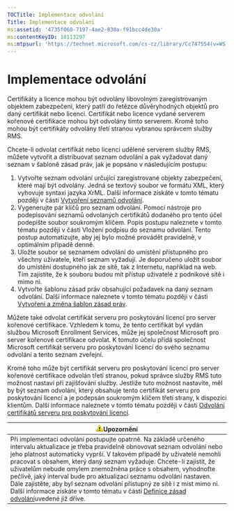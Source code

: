 ```yaml
---
TOCTitle: Implementace odvolání
Title: Implementace odvolání
ms:assetid: '4735f060-7197-4ae2-830a-f91bcc4de30a'
ms:contentKeyID: 18113297
ms:mtpsurl: 'https://technet.microsoft.com/cs-cz/library/Cc747554(v=WS.10)'
---
```


Implementace odvolání
=====================

Certifikáty a licence mohou být odvolány libovolným zaregistrovaným objektem zabezpečení, který patří do řetězce důvěryhodných objektů pro daný certifikát nebo licenci. Certifikát nebo licence vydané serverem kořenové certifikace mohou být odvolány tímto serverem. Kromě toho mohou být certifikáty odvolány třetí stranou vybranou správcem služby RMS.

Chcete-li odvolat certifikát nebo licenci udělené serverem služby RMS, můžete vytvořit a distribuovat seznam odvolání a pak vyžadovat daný seznam v šabloně zásad práv, jak je popsáno v následujícím postupu:

1.  Vytvořte seznam odvolání určující zaregistrované objekty zabezpečení, které mají být odvolány. Jedná se textový soubor ve formátu XML, který vyhovuje syntaxi jazyka XrML. Další informace získáte v tomto tématu později v části [Vytvoření seznamů odvolání](https://technet.microsoft.com/1ef75199-3344-4225-84de-a863a777696a).
2.  Vygenerujte pár klíčů pro seznam odvolání. Pomocí nástroje pro podepisování seznamů odvolaných certifikátů dodaného pro tento účel podepište soubor soukromým klíčem. Popis postupu naleznete v tomto tématu později v části Vložení podpisu do seznamu odvolání. Tento postup automatizujte, aby jej bylo možné provádět pravidelně, v optimálním případě denně.
3.  Uložte soubor se seznamem odvolání do umístění přístupného pro všechny uživatele, kteří seznam vyžadují. Je doporučeno uložit soubor do umístění dostupného jak ze sítě, tak z Internetu, například na web. Tím zajistíte, že k souboru budou mít přístup uživatelé z podnikové sítě i mimo ni.
4.  Vytvořte šablonu zásad práv obsahující požadavek na daný seznam odvolání. Další informace naleznete v tomto tématu později v části [Vytvoření a změna šablon zásad práv](https://technet.microsoft.com/6014176f-ef71-4d29-b3e3-da129c18563d).

Můžete také odvolat certifikát serveru pro poskytování licencí pro server kořenové certifikace. Vzhledem k tomu, že tento certifikát byl vydán službou Microsoft Enrollment Services, může jej společnost Microsoft pro server kořenové certifikace odvolat. K tomuto účelu přidá společnost Microsoft certifikát serveru pro poskytování licencí do svého seznamu odvolání a tento seznam zveřejní.

Kromě toho může být certifikát serveru pro poskytování licencí pro server kořenové certifikace odvolán třetí stranou, pokud správce služby RMS tuto možnost nastaví při zajišťování služby. Jestliže tuto možnost nastavíte, měl by být seznam odvolání, který obsahuje tento certifikát serveru pro poskytování licencí a je podepsán soukromým klíčem třetí strany, k dispozici klientům. Další informace naleznete v tomto tématu později v části [Odvolání certifikátů serveru pro poskytování licencí](https://technet.microsoft.com/8020861d-d196-4431-8282-044675ef5616).

| ![](images/Cc747554.Caution(WS.10).gif)Upozornění                                                                                                                                                                                                                                                                                                                                                                                                                                                                                                                                                                                               |
|------------------------------------------------------------------------------------------------------------------------------------------------------------------------------------------------------------------------------------------------------------------------------------------------------------------------------------------------------------------------------------------------------------------------------------------------------------------------------------------------------------------------------------------------------------------------------------------------------------------------------------------------------------------------------|
| Při implementaci odvolání postupujte opatrně. Na základě určeného intervalu aktualizace je třeba pravidelně obnovovat seznam odvolání nebo jeho platnost automaticky vyprší. V takovém případě by uživatelé nemohli pracovat s obsahem, který daný seznam vyžaduje. Chcete-li zajistit, že uživatelům nebude omylem znemožněna práce s obsahem, vyhodnoťte pečlivě, jaký interval bude pro aktualizaci seznamu odvolání nastaven. Dále zajistěte, aby byl seznam odvolání přístupný ze sítě i z míst mimo ni. Další informace získáte v tomto tématu v části [Definice zásad odvolání](https://technet.microsoft.com/e2fffe9f-def7-439b-a8aa-43f8a065813d)uvedené již dříve. |
